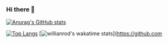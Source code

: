 ### Hi there 👋

[![Anurag's GitHub stats](https://github-readme-stats.vercel.app/api?username=ayoubgm&show_icons=true&theme=dark)](https://github.com/anuraghazra/github-readme-stats)

[![Top Langs](https://github-readme-stats.vercel.app/api/top-langs/?username=ayoubgm&show_icons=true&theme=dark&exclude_repo=github-readme-stats,anuraghazra.github.io)](https://github.com/anuraghazra/github-readme-stats)
[![willianrod's wakatime stats](https://github-readme-stats.vercel.app/api/wakatime?username=MrBrew)](https://github.com
